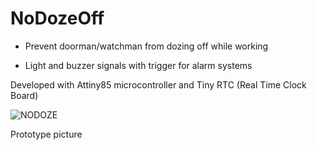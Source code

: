 # NoDozeOff

*  Prevent doorman/watchman from dozing off while working

*  Light and buzzer signals with trigger for alarm systems

Developed with Attiny85 microcontroller and Tiny RTC (Real Time Clock Board)

![NODOZE](https://user-images.githubusercontent.com/15255853/100805622-b886e700-340d-11eb-91a5-2b0cdac1346d.png)

Prototype picture

